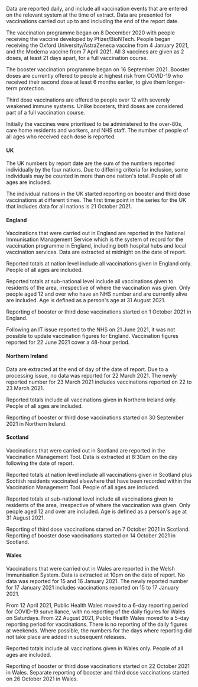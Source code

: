 Data are reported daily, and include all vaccination events that are entered on the relevant system at the time of extract. Data are presented for vaccinations carried out up to and including the end of the report date.

The vaccination programme began on 8 December 2020 with people receiving the vaccine developed by Pfizer/BioNTech. People began receiving the Oxford University/AstraZeneca vaccine from 4 January 2021, and the Moderna vaccine from 7 April 2021. All 3 vaccines are given as 2 doses, at least 21 days apart, for a full vaccination course.

The booster vaccination programme began on 16 September 2021. Booster doses are currently offered to people at highest risk from COVID-19 who received their second dose at least 6 months earlier, to give them longer-term protection. 

Third dose vaccinations are offered to people over 12 with severely weakened immune systems. Unlike boosters, third doses are considered part of a full vaccination course.

Initially the vaccines were prioritised to be administered to the over-80s, care home residents and workers, and NHS staff. The number of people of all ages who received each dose is reported.



#### UK

The UK numbers by report date are the sum of the numbers reported individually by the four nations. Due to differing criteria for inclusion, some individuals may be counted in more than one nation's total. People of all ages are included.

The individual nations in the UK started reporting on booster and third dose vaccinations at different times. The first time point in the series for the UK that includes data for all nations is 21 October 2021.
#### England

Vaccinations that were carried out in England are reported in the National Immunisation Management Service which is the system of record for the vaccination programme in England, including both hospital hubs and local vaccination services. Data are extracted at midnight on the date of report. 

Reported totals at nation level include all vaccinations given in England only. People of all ages are included.

Reported totals at sub-national level include all vaccinations given to residents of the area, irrespective of where the vaccination was given. Only people aged 12 and over who have an NHS number and are currently alive are included. Age is defined as a person's age at 31 August 2021.

Reporting of booster or third dose vaccinations started on 1 October 2021 in England.

Following an IT issue reported to the NHS on 21 June 2021, it was not possible to update vaccination figures for England. Vaccination figures reported for 22 June 2021 cover a 48-hour period.

#### Northern Ireland

Data are extracted at the end of day of the date of report. Due to a processing issue, no data was reported for 22 March 2021. The newly reported number for 23 March 2021 includes vaccinations reported on 22 to 23 March 2021.

Reported totals include all vaccinations given in Northern Ireland only. People of all ages are included.

Reporting of booster or third dose vaccinations started on 30 September 2021 in Northern Ireland.
#### Scotland
 
Vaccinations that were carried out in Scotland are reported in the Vaccination Management Tool. Data is extracted at 8:30am on the day following the date of report.

Reported totals at nation level include all vaccinations given in Scotland plus Scottish residents vaccinated elsewhere that have been recorded within the Vaccination Management Tool. People of all ages are included.

Reported totals at sub-national level include all vaccinations given to residents of the area, irrespective of where the vaccination was given. Only people aged 12 and over are included. Age is defined as a person's age at 31 August 2021.

Reporting of third dose vaccinations started on 7 October 2021 in Scotland. Reporting of booster dose vaccinations started on 14 October 2021 in Scotland.

#### Wales
 
Vaccinations that were carried out in Wales are reported in the Welsh Immunisation System. Data is extracted at 10pm on the date of report. No data was reported for 15 and 16 January 2021. The newly reported number for 17 January 2021 includes vaccinations reported on 15 to 17 January 2021.

From 12 April 2021, Public Health Wales moved to a 6-day reporting period for COVID-19 surveillance, with no reporting of the daily figures for Wales on Saturdays. From 22 August 2021, Public Health Wales moved to a 5-day reporting period for vaccinations. There is no reporting of the daily figures at weekends. Where possible, the numbers for the days where reporting did not take place are added in subsequent releases.

Reported totals include all vaccinations given in Wales only. People of all ages are included.

Reporting of booster or third dose vaccinations started on 22 October 2021 in Wales.
Separate reporting of booster and third dose vaccinations started on 26 October 2021 in Wales.